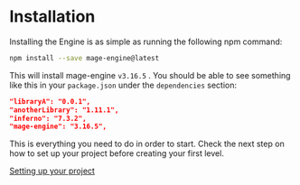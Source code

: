 # Installation

Installing the Engine is as simple as running the following npm command:

```bash
npm install --save mage-engine@latest
```

This will install mage-engine `v3.16.5` . You should be able to see something like this in your `package.json` under the `dependencies` section:

```json
"libraryA": "0.0.1",
"anotherLibrary": "1.11.1",
"inferno": "7.3.2",
"mage-engine": "3.16.5",
```

This is everything you need to do in order to start. Check the next step on how to set up your project before creating your first level.

[Setting up your project](/engine/getting-started/setting-up-your-project.md)